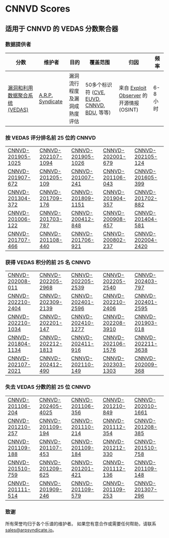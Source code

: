 
# CNNVD Scores
## 适用于 CNNVD 的 VEDAS 分数聚合器

### 数据提供者
| 分数 | 维护者 | 目的 | 覆盖范围 | 归因 | 频率 |
| ----- | ---------- | ------- | -------- | ----------- | --------- |
| [漏洞和利用数据聚合系统 (VEDAS)](https://vedas.arpsyndicate.io) | [A.R.P. Syndicate](https://www.arpsyndicate.io) | 漏洞流行程度及漏洞成熟度评估 | 50多个标识符 ([CVE](https://github.com/ARPSyndicate/cve-scores), [EUVD](https://github.com/ARPSyndicate/euvd-scores), [CNNVD](https://github.com/ARPSyndicate/cnnvd-scores), [BDU](https://github.com/ARPSyndicate/bdu-scores), 等等) | 来自 [Exploit Observer](https://www.exploit.observer) 的开源情报 (OSINT) | 6-8小时 |



<h3>按 VEDAS 评分排名前 25 位的 CNNVD</h3>

<table>
  <tr>
    <td><a href='https://vedas.arpsyndicate.io/?vuln=CNNVD-201905-1025'>CNNVD-201905-1025</a></td>
    <td><a href='https://vedas.arpsyndicate.io/?vuln=CNNVD-202107-1094'>CNNVD-202107-1094</a></td>
    <td><a href='https://vedas.arpsyndicate.io/?vuln=CNNVD-201905-1026'>CNNVD-201905-1026</a></td>
    <td><a href='https://vedas.arpsyndicate.io/?vuln=CNNVD-202001-679'>CNNVD-202001-679</a></td>
    <td><a href='https://vedas.arpsyndicate.io/?vuln=CNNVD-202105-124'>CNNVD-202105-124</a></td>
  </tr>
  <tr>
    <td><a href='https://vedas.arpsyndicate.io/?vuln=CNNVD-201907-672'>CNNVD-201907-672</a></td>
    <td><a href='https://vedas.arpsyndicate.io/?vuln=CNNVD-201205-109'>CNNVD-201205-109</a></td>
    <td><a href='https://vedas.arpsyndicate.io/?vuln=CNNVD-201007-241'>CNNVD-201007-241</a></td>
    <td><a href='https://vedas.arpsyndicate.io/?vuln=CNNVD-201106-043'>CNNVD-201106-043</a></td>
    <td><a href='https://vedas.arpsyndicate.io/?vuln=CNNVD-201605-399'>CNNVD-201605-399</a></td>
  </tr>
  <tr>
    <td><a href='https://vedas.arpsyndicate.io/?vuln=CNNVD-201304-372'>CNNVD-201304-372</a></td>
    <td><a href='https://vedas.arpsyndicate.io/?vuln=CNNVD-201709-176'>CNNVD-201709-176</a></td>
    <td><a href='https://vedas.arpsyndicate.io/?vuln=CNNVD-201809-1151'>CNNVD-201809-1151</a></td>
    <td><a href='https://vedas.arpsyndicate.io/?vuln=CNNVD-201904-357'>CNNVD-201904-357</a></td>
    <td><a href='https://vedas.arpsyndicate.io/?vuln=CNNVD-201702-882'>CNNVD-201702-882</a></td>
  </tr>
  <tr>
    <td><a href='https://vedas.arpsyndicate.io/?vuln=CNNVD-201006-122'>CNNVD-201006-122</a></td>
    <td><a href='https://vedas.arpsyndicate.io/?vuln=CNNVD-201703-787'>CNNVD-201703-787</a></td>
    <td><a href='https://vedas.arpsyndicate.io/?vuln=CNNVD-200412-848'>CNNVD-200412-848</a></td>
    <td><a href='https://vedas.arpsyndicate.io/?vuln=CNNVD-200908-457'>CNNVD-200908-457</a></td>
    <td><a href='https://vedas.arpsyndicate.io/?vuln=CNNVD-201404-581'>CNNVD-201404-581</a></td>
  </tr>
  <tr>
    <td><a href='https://vedas.arpsyndicate.io/?vuln=CNNVD-201707-466'>CNNVD-201707-466</a></td>
    <td><a href='https://vedas.arpsyndicate.io/?vuln=CNNVD-201108-440'>CNNVD-201108-440</a></td>
    <td><a href='https://vedas.arpsyndicate.io/?vuln=CNNVD-201706-921'>CNNVD-201706-921</a></td>
    <td><a href='https://vedas.arpsyndicate.io/?vuln=CNNVD-200802-237'>CNNVD-200802-237</a></td>
    <td><a href='https://vedas.arpsyndicate.io/?vuln=CNNVD-202004-2420'>CNNVD-202004-2420</a></td>
  </tr>
</table>


<h3>获得 VEDAS 积分的前 25 名 CNNVD</h3>

<table>
  <tr>
    <td><a href='https://vedas.arpsyndicate.io/?vuln=CNNVD-202008-011'>CNNVD-202008-011</a></td>
    <td><a href='https://vedas.arpsyndicate.io/?vuln=CNNVD-202205-2968'>CNNVD-202205-2968</a></td>
    <td><a href='https://vedas.arpsyndicate.io/?vuln=CNNVD-202205-2539'>CNNVD-202205-2539</a></td>
    <td><a href='https://vedas.arpsyndicate.io/?vuln=CNNVD-202205-2540'>CNNVD-202205-2540</a></td>
    <td><a href='https://vedas.arpsyndicate.io/?vuln=CNNVD-202403-797'>CNNVD-202403-797</a></td>
  </tr>
  <tr>
    <td><a href='https://vedas.arpsyndicate.io/?vuln=CNNVD-202210-2404'>CNNVD-202210-2404</a></td>
    <td><a href='https://vedas.arpsyndicate.io/?vuln=CNNVD-202309-2139'>CNNVD-202309-2139</a></td>
    <td><a href='https://vedas.arpsyndicate.io/?vuln=CNNVD-202401-2596'>CNNVD-202401-2596</a></td>
    <td><a href='https://vedas.arpsyndicate.io/?vuln=CNNVD-202210-2406'>CNNVD-202210-2406</a></td>
    <td><a href='https://vedas.arpsyndicate.io/?vuln=CNNVD-202401-2595'>CNNVD-202401-2595</a></td>
  </tr>
  <tr>
    <td><a href='https://vedas.arpsyndicate.io/?vuln=CNNVD-202210-1034'>CNNVD-202210-1034</a></td>
    <td><a href='https://vedas.arpsyndicate.io/?vuln=CNNVD-202201-147'>CNNVD-202201-147</a></td>
    <td><a href='https://vedas.arpsyndicate.io/?vuln=CNNVD-202410-1277'>CNNVD-202410-1277</a></td>
    <td><a href='https://vedas.arpsyndicate.io/?vuln=CNNVD-202208-3910'>CNNVD-202208-3910</a></td>
    <td><a href='https://vedas.arpsyndicate.io/?vuln=CNNVD-201903-018'>CNNVD-201903-018</a></td>
  </tr>
  <tr>
    <td><a href='https://vedas.arpsyndicate.io/?vuln=CNNVD-201804-1134'>CNNVD-201804-1134</a></td>
    <td><a href='https://vedas.arpsyndicate.io/?vuln=CNNVD-202212-1813'>CNNVD-202212-1813</a></td>
    <td><a href='https://vedas.arpsyndicate.io/?vuln=CNNVD-202411-916'>CNNVD-202411-916</a></td>
    <td><a href='https://vedas.arpsyndicate.io/?vuln=CNNVD-202106-1576'>CNNVD-202106-1576</a></td>
    <td><a href='https://vedas.arpsyndicate.io/?vuln=CNNVD-202211-3638'>CNNVD-202211-3638</a></td>
  </tr>
  <tr>
    <td><a href='https://vedas.arpsyndicate.io/?vuln=CNNVD-202107-2021'>CNNVD-202107-2021</a></td>
    <td><a href='https://vedas.arpsyndicate.io/?vuln=CNNVD-202412-490'>CNNVD-202412-490</a></td>
    <td><a href='https://vedas.arpsyndicate.io/?vuln=CNNVD-202110-149'>CNNVD-202110-149</a></td>
    <td><a href='https://vedas.arpsyndicate.io/?vuln=CNNVD-202303-1303'>CNNVD-202303-1303</a></td>
    <td><a href='https://vedas.arpsyndicate.io/?vuln=CNNVD-202009-368'>CNNVD-202009-368</a></td>
  </tr>
</table>


<h3>失去 VEDAS 分数的前 25 位 CNNVD</h3>

<table>
  <tr>
    <td><a href='https://vedas.arpsyndicate.io/?vuln=CNNVD-201106-204'>CNNVD-201106-204</a></td>
    <td><a href='https://vedas.arpsyndicate.io/?vuln=CNNVD-202405-4025'>CNNVD-202405-4025</a></td>
    <td><a href='https://vedas.arpsyndicate.io/?vuln=CNNVD-201106-356'>CNNVD-201106-356</a></td>
    <td><a href='https://vedas.arpsyndicate.io/?vuln=CNNVD-201210-849'>CNNVD-201210-849</a></td>
    <td><a href='https://vedas.arpsyndicate.io/?vuln=CNNVD-202010-1661'>CNNVD-202010-1661</a></td>
  </tr>
  <tr>
    <td><a href='https://vedas.arpsyndicate.io/?vuln=CNNVD-201210-257'>CNNVD-201210-257</a></td>
    <td><a href='https://vedas.arpsyndicate.io/?vuln=CNNVD-201109-194'>CNNVD-201109-194</a></td>
    <td><a href='https://vedas.arpsyndicate.io/?vuln=CNNVD-201110-214'>CNNVD-201110-214</a></td>
    <td><a href='https://vedas.arpsyndicate.io/?vuln=CNNVD-201112-354'>CNNVD-201112-354</a></td>
    <td><a href='https://vedas.arpsyndicate.io/?vuln=CNNVD-201208-385'>CNNVD-201208-385</a></td>
  </tr>
  <tr>
    <td><a href='https://vedas.arpsyndicate.io/?vuln=CNNVD-201109-188'>CNNVD-201109-188</a></td>
    <td><a href='https://vedas.arpsyndicate.io/?vuln=CNNVD-201107-453'>CNNVD-201107-453</a></td>
    <td><a href='https://vedas.arpsyndicate.io/?vuln=CNNVD-201109-184'>CNNVD-201109-184</a></td>
    <td><a href='https://vedas.arpsyndicate.io/?vuln=CNNVD-201212-330'>CNNVD-201212-330</a></td>
    <td><a href='https://vedas.arpsyndicate.io/?vuln=CNNVD-201510-758'>CNNVD-201510-758</a></td>
  </tr>
  <tr>
    <td><a href='https://vedas.arpsyndicate.io/?vuln=CNNVD-201510-759'>CNNVD-201510-759</a></td>
    <td><a href='https://vedas.arpsyndicate.io/?vuln=CNNVD-201209-625'>CNNVD-201209-625</a></td>
    <td><a href='https://vedas.arpsyndicate.io/?vuln=CNNVD-201201-421'>CNNVD-201201-421</a></td>
    <td><a href='https://vedas.arpsyndicate.io/?vuln=CNNVD-201112-136'>CNNVD-201112-136</a></td>
    <td><a href='https://vedas.arpsyndicate.io/?vuln=CNNVD-201109-148'>CNNVD-201109-148</a></td>
  </tr>
  <tr>
    <td><a href='https://vedas.arpsyndicate.io/?vuln=CNNVD-201111-514'>CNNVD-201111-514</a></td>
    <td><a href='https://vedas.arpsyndicate.io/?vuln=CNNVD-201909-246'>CNNVD-201909-246</a></td>
    <td><a href='https://vedas.arpsyndicate.io/?vuln=CNNVD-201109-579'>CNNVD-201109-579</a></td>
    <td><a href='https://vedas.arpsyndicate.io/?vuln=CNNVD-201109-253'>CNNVD-201109-253</a></td>
    <td><a href='https://vedas.arpsyndicate.io/?vuln=CNNVD-201307-296'>CNNVD-201307-296</a></td>
  </tr>
</table>


### 致谢
所有荣誉均归于各个乐谱的维护者。
如果您有意合作或需要任何帮助，请联系 [sales@arpsyndicate.io](mailto:sales@arpsyndicate.io)。

